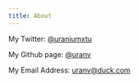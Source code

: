 ```yaml
---
title: About
---
```

My Twitter: [@uraniumxtu](https://x.com/uraniumxtu/)

My Github page: [@uranv](https://github.com/uranv)

My Email Address: [uranv@duck.com](uranv@duck.com)
